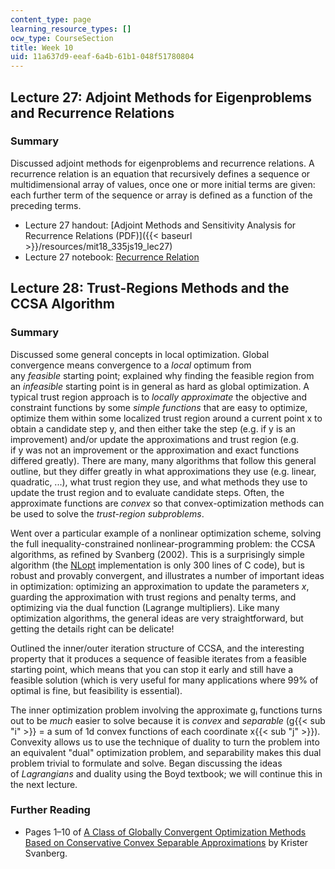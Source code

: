 ```yaml
---
content_type: page
learning_resource_types: []
ocw_type: CourseSection
title: Week 10
uid: 11a637d9-eeaf-6a4b-61b1-048f51780804
---
```


Lecture 27: Adjoint Methods for Eigenproblems and Recurrence Relations
----------------------------------------------------------------------

### Summary

Discussed adjoint methods for eigenproblems and recurrence relations. A recurrence relation is an equation that recursively defines a sequence or multidimensional array of values, once one or more initial terms are given: each further term of the sequence or array is defined as a function of the preceding terms.

*   Lecture 27 handout: [Adjoint Methods and Sensitivity Analysis for Recurrence Relations (PDF)]({{< baseurl >}}/resources/mit18_335js19_lec27)
*   Lecture 27 notebook: [Recurrence Relation](https://nbviewer.jupyter.org/github/mitmath/18335/blob/master/notes/adjoint/Adjoint-method.ipynb)

Lecture 28: Trust-Regions Methods and the CCSA Algorithm
--------------------------------------------------------

### Summary

Discussed some general concepts in local optimization. Global convergence means convergence to a _local_ optimum from any _feasible_ starting point; explained why finding the feasible region from an _infeasible_ starting point is in general as hard as global optimization. A typical trust region approach is to _locally approximate_ the objective and constraint functions by some _simple functions_ that are easy to optimize, optimize them within some localized trust region around a current point x to obtain a candidate step y, and then either take the step (e.g. if y is an improvement) and/or update the approximations and trust region (e.g. if y was not an improvement or the approximation and exact functions differed greatly). There are many, many algorithms that follow this general outline, but they differ greatly in what approximations they use (e.g. linear, quadratic, ...), what trust region they use, and what methods they use to update the trust region and to evaluate candidate steps. Often, the approximate functions are _convex_ so that convex-optimization methods can be used to solve the _trust-region subproblems_.

Went over a particular example of a nonlinear optimization scheme, solving the full inequality-constrained nonlinear-programming problem: the CCSA algorithms, as refined by Svanberg (2002). This is a surprisingly simple algorithm (the [NLopt](http://ab-initio.mit.edu/nlopt) implementation is only 300 lines of C code), but is robust and provably convergent, and illustrates a number of important ideas in optimization: optimizing an approximation to update the parameters _x_, guarding the approximation with trust regions and penalty terms, and optimizing via the dual function (Lagrange multipliers). Like many optimization algorithms, the general ideas are very straightforward, but getting the details right can be delicate!

Outlined the inner/outer iteration structure of CCSA, and the interesting property that it produces a sequence of feasible iterates from a feasible starting point, which means that you can stop it early and still have a feasible solution (which is very useful for many applications where 99% of optimal is fine, but feasibility is essential).

The inner optimization problem involving the approximate gᵢ functions turns out to be _much_ easier to solve because it is _convex_ and _separable_ (g{{< sub "i" >}} = a sum of 1d convex functions of each coordinate x{{< sub "j" >}}). Convexity allows us to use the technique of duality to turn the problem into an equivalent "dual" optimization problem, and separability makes this dual problem trivial to formulate and solve. Began discussing the ideas of _Lagrangians_ and duality using the Boyd textbook; we will continue this in the next lecture.

### Further Reading

*   Pages 1–10 of [A Class of Globally Convergent Optimization Methods Based on Conservative Convex Separable Approximations](http://dx.doi.org/10.1137/S1052623499362822) by Krister Svanberg.
